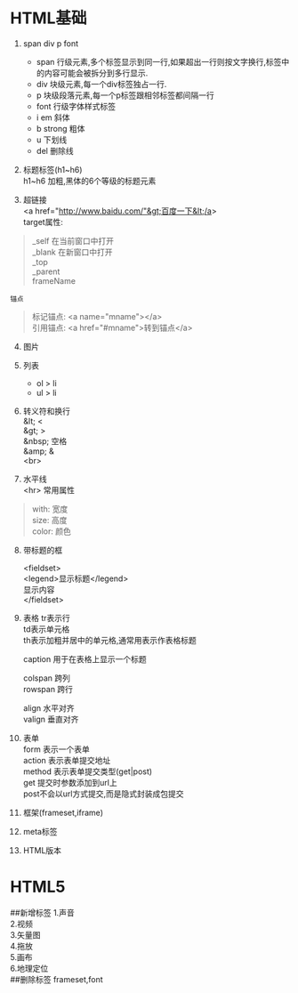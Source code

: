 # HTML基础 
1. span div p font  
    * span 行级元素,多个标签显示到同一行,如果超出一行则按文字换行,标签中的内容可能会被拆分到多行显示.  
    * div 块级元素,每一个div标签独占一行.  
    * p 块级段落元素,每一个p标签跟相邻标签都间隔一行  
    * font 行级字体样式标签
    * i em 斜体
    * b strong 粗体
    * u 下划线
    * del 删除线
    
2. 标题标签(h1~h6)  
    h1~h6 加粗,黑体的6个等级的标题元素
3. 超链接  
    &lt;a href="http://www.baidu.com/"&gt;百度一下&lt;/a&gt;  
    target属性:
>   _self 在当前窗口中打开  
    _blank 在新窗口中打开  
    _top  
    _parent  
    frameName  
        
    锚点  
>   标记锚点: &lt;a name="mname"&gt;&lt;/a&gt;  
    引用锚点: &lt;a href="#mname"&gt;转到锚点&lt;/a&gt;
    
4. 图片  
5. 列表  
    * ol > li
    * ul > li
6. 转义符和换行  
    &amp;lt;   &lt;  
    &amp;gt;   &gt;  
    &amp;nbsp; 空格  
    &amp;amp;  &amp;  
    &lt;br&gt;
    
7. 水平线  
    &lt;hr&gt;
    常用属性
>   with: 宽度  
    size: 高度  
    color: 颜色  
    
8. 带标题的框  
    
    &lt;fieldset&gt;  
        &lt;legend&gt;显示标题&lt;/legend&gt;  
        显示内容  
    &lt;/fieldset&gt;  
    
9. 表格
   tr表示行  
	td表示单元格   
	th表示加粗并居中的单元格,通常用表示作表格标题  

	caption 用于在表格上显示一个标题  

	colspan 跨列  
	rowspan 跨行  

	align 水平对齐  
	valign 垂直对齐  
10. 表单    
   form 表示一个表单  
	action 表示表单提交地址  
	method 表示表单提交类型(get|post)  
		get 提交时参数添加到url上  
		post不会以url方式提交,而是隐式封装成包提交  
11. 框架(frameset,iframe)  
12. meta标签  
13. HTML版本  
# HTML5
##新增标签
1.声音  
2.视频  
3.矢量图  
4.拖放  
5.画布  
6.地理定位  
##删除标签
frameset,font
